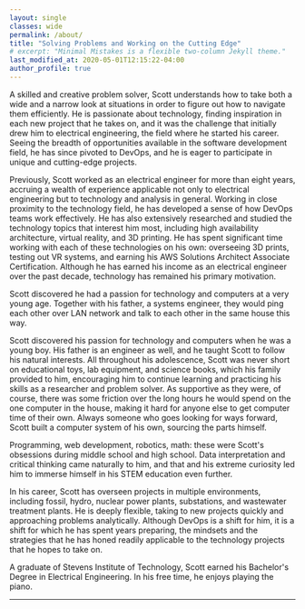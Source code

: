 ```yaml
---
layout: single
classes: wide
permalink: /about/
title: "Solving Problems and Working on the Cutting Edge"
# excerpt: "Minimal Mistakes is a flexible two-column Jekyll theme."
last_modified_at: 2020-05-01T12:15:22-04:00
author_profile: true
---
```

<!-- In general, organize and categorize your purposes  -->
<!-- This language is very software dev/web dev orientated. Use language that focuses on devops priorities and core values -->
A skilled and creative problem solver, Scott understands how to take both a wide and a narrow look at situations in order to figure out how to navigate them efficiently. He is passionate about technology, finding inspiration in each new project that he takes on, and it was the challenge that initially drew him to electrical engineering, the field where he started his career. Seeing the breadth of opportunities available in the software development field, he has since pivoted to DevOps, and he is eager to participate in unique and cutting-edge projects.

Previously, Scott worked as an electrical engineer for more than eight years, accruing a wealth of experience applicable not only to electrical engineering but to technology and analysis in general. Working in close proximity to the technology field, he has developed a sense of how DevOps teams work effectively. He has also extensively researched and studied the technology topics that interest him most, including high availability architecture, virtual reality, and 3D printing. He has spent significant time working with each of these technologies on his own: overseeing 3D prints, testing out VR systems, and earning his AWS Solutions Architect Associate Certification. Although he has earned his income as an electrical engineer over the past decade, technology has remained his primary motivation.

Scott discovered he had a passion for technology and computers at a very young age. Together with his father, a systems engineer, they would ping each other over LAN network and talk to each other in the same house this way. 

<!-- Add note about how engineering is an art -->


<!-- This is too specificically personal. Aim towards purposeful examples -->
Scott discovered his passion for technology and computers when he was a young boy. His father is an engineer as well, and he taught Scott to follow his natural interests. All throughout his adolescence, Scott was never short on educational toys, lab equipment, and science books, which his family provided to him, encouraging him to continue learning and practicing his skills as a researcher and problem solver. As supportive as they were, of course, there was some friction over the long hours he would spend on the one computer in the house, making it hard for anyone else to get computer time of their own. Always someone who goes looking for ways forward, Scott built a computer system of his own, sourcing the parts himself.

Programming, web development, robotics, math: these were Scott's obsessions during middle school and high school. Data interpretation and critical thinking came naturally to him, and that and his extreme curiosity led him to immerse himself in his STEM education even further.

In his career, Scott has overseen projects in multiple environments, including fossil, hydro, nuclear power plants, substations, and wastewater treatment plants. He is deeply flexible, taking to new projects quickly and approaching problems analytically. Although DevOps is a shift for him, it is a shift for which he has spent years preparing, the mindsets and the strategies that he has honed readily applicable to the technology projects that he hopes to take on.

A graduate of Stevens Institute of Technology, Scott earned his Bachelor's Degree in Electrical Engineering. In his free time, he enjoys playing the piano.

---
